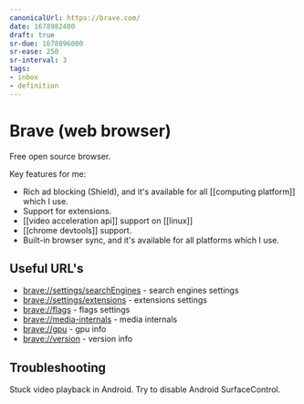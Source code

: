 ```yaml
---
canonicalUrl: https://brave.com/
date: 1678982400
draft: true
sr-due: 1678896000
sr-ease: 250
sr-interval: 3
tags:
- inbox
- definition
---
```


# Brave (web browser)

Free open source browser.

Key features for me:

- Rich ad blocking (Shield), and it's available for all
  [[computing platform]] which I use.
- Support for extensions.
- [[video acceleration api]] support on [[linux]]
- [[chrome devtools]] support.
- Built-in browser sync, and it's available for all platforms which I use.

## Useful URL's

- [brave://settings/searchEngines](brave://settings/searchEngines) - search
  engines settings
- [brave://settings/extensions](brave://settings/extensions) - extensions
  settings
- [brave://flags](brave://flags) - flags settings
- [brave://media-internals](brave://media-internals) - media internals
- [brave://gpu](brave://gpu) - gpu info
- [brave://version](brave://version) - version info

## Troubleshooting

Stuck video playback in Android.
Try to disable Android SurfaceControl.